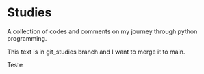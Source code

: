 # Studies

A collection of codes and comments on my journey through python programming.

This text is in git_studies branch and I want to merge it to main.

Teste
